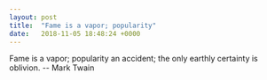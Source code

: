 ```yaml
---
layout: post
title:  "Fame is a vapor; popularity"
date:   2018-11-05 18:48:24 +0000
---
```

Fame is a vapor; popularity an accident; the only earthly certainty is
oblivion.
		-- Mark Twain

